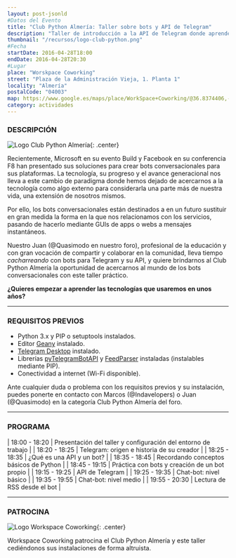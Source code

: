 ```yaml
---
layout: post-jsonld
#Datos del Evento
title: "Club Python Almería: Taller sobre bots y API de Telegram"
description: "Taller de introducción a la API de Telegram donde aprenderemos a crear un bot conversacional programado en Python"
thumbnail: "/recursos/logo-club-python.png"
#Fecha
startDate: 2016-04-28T18:00
endDate: 2016-04-28T20:30
#Lugar
place: "Worskpace Coworking"
street: "Plaza de la Administración Vieja, 1. Planta 1"
locality: "Almería"
postalCode: "04003"
map: https://www.google.es/maps/place/WorkSpace+Coworking/@36.8374406,-2.45547,15z/data=!4m2!3m1!1s0xd707606fcd55749:0xd0b1c4e4989daf78
category: actividades
---
```


### DESCRIPCIÓN

![Logo Club Python Almería]({{site.url}}/recursos/logotipo-club-python.png "Logo Club Python Almería"){: .center}

Recientemente, Microsoft en su evento Build y Facebook en su conferencia F8 han presentado sus soluciones para crear bots conversacionales para sus plataformas. La tecnología, su progreso y el avance generacional nos lleva a este cambio de paradigma donde hemos dejado de acercarnos a la tecnología como algo externo para considerarla una parte más de nuestra vida, una extensión de nosotros mismos.

Por ello, los bots conversacionales están destinados a en un futuro sustituir en gran medida la forma en la que nos relacionamos con los servicios, pasando de hacerlo mediante GUIs de apps o webs a mensajes instantáneos.

Nuestro Juan (@Quasimodo en nuestro foro), profesional de la educación y con gran vocación de compartir y colaborar en la comunidad, lleva tiempo *cacharreando* con bots para Telegram y su API, y quiere brindarnos al Club Python Almería la oportunidad de acercarnos al mundo de los bots conversacionales con este taller práctico.

**¿Quieres empezar a aprender las tecnologías que usaremos en unos años?**

---

### REQUISITOS PREVIOS

- Python 3.x y PIP o setuptools instalados.
- Editor [Geany](https://www.geany.org/) instalado.
- [Telegram Desktop](https://desktop.telegram.org/) instalado.
- Librerías [pyTelegramBotAPI](https://pypi.python.org/pypi/pyTelegramBotAPI) y [FeedParser](https://pypi.python.org/pypi/feedparser) instaladas (instalables mediante PIP).
- Conectividad a internet (Wi-Fi disponible).

Ante cualquier duda o problema con los requisitos previos y su instalación, puedes ponerte en contacto con Marcos (@Indavelopers) o Juan (@Quasimodo) en la categoría Club Python Almería del foro.

---

### PROGRAMA

| 18:00 - 18:20 | Presentación del taller y configuración del entorno de trabajo |
| 18:20 - 18:25 | Telegram: origen e historia de su creador |
| 18:25 - 18:35 | ¿Qué es una API y un bot? |
| 18:35 - 18:45 | Recordando conceptos básicos de Python |
| 18:45 - 19:15 | Práctica con bots y creación de un bot propio |
| 19:15 - 19:25 | API de Telegram |
| 19:25 - 19:35 | Chat-bot: nivel básico |
| 19:35 - 19:55 | Chat-bot: nivel medio |
| 19:55 - 20:30 | Lectura de RSS desde el bot |

---

### PATROCINA

![Logo Workspace Coworking]({{site.url}}/recursos/logo-workspace-coworking.png "Logo Workspace Coworking"){: .center}

Workspace Coworking patrocina el Club Python Almería y este taller cediéndonos sus instalaciones de forma altruista.
